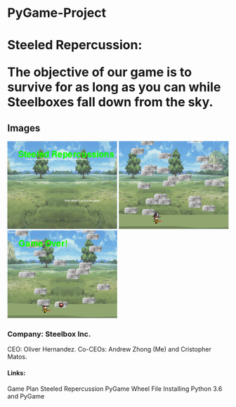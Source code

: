 # PyGame-Project
<h1> Steeled Repercussion:
<p> The objective of our game is to survive for as long as you can while Steelboxes fall down from the sky.</p>
<h2> Images</h2>
<img src = "https://github.com/ohern8893/PyGame-Project/blob/master/Game%20Plan/Capture%20Title.PNG"width = "250 " height = "200">
<img src = "https://github.com/ohern8893/PyGame-Project/blob/master/Game%20Plan/Capture%20Pt1.PNG"width = "250 " height = "200">
<img src = "https://github.com/ohern8893/PyGame-Project/blob/master/Game%20Plan/Capture%20Game%20Over.PNG"width = "250 " height = "200">
<h3> Company: Steelbox Inc.</h3>
<p>  CEO: Oliver Hernandez. Co-CEOs: Andrew Zhong (Me) and Cristopher Matos.</p>
<h4> Links:</h4>
<a1 href = "https://github.com/azhon6289/PyGame-Project/blob/master/Game%20Plan.zip"> Game Plan </a1>
<a2 href = "https://github.com/azhon6289/PyGame-Project/blob/master/Steeled%20Repercussion.zip"> Steeled Repercussion </a2>
<a3 href = "http://www.lfd.uci.edu/~gohlke/pythonlibs/#pygame"> PyGame Wheel File </a3>
<a4 href = "https://youtu.be/_GikMdhAhv0"> Installing Python 3.6 and PyGame </a4>
